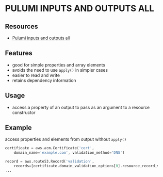# PULUMI INPUTS AND OUTPUTS ALL

## Resources

- [Pulumi inputs and outputs all](https://www.pulumi.com/docs/intro/concepts/inputs-outputs/#all)

## Features

- good for simple properties and array elements
- avoids the need to use `apply()` in simpler cases
- easier to read and write
- retains dependency information

## Usage

- access a property of an output to pass as an argument to a resource constructor

## Example

access properties and elements from output without `apply()`

```python
certificate = aws.acm.Certificate('cert',
    domain_name='example.com', validation_method='DNS')

record = aws.route53.Record('validation',
    records=[certificate.domain_validation_options[0].resource_record_value],
...
```
